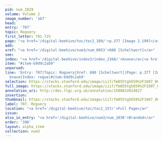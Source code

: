 ```yaml
---
pid: num_1029
volume: Volume 2
image_number: '167'
head: 
entry: '707'
topic: Roguery
first_letter: 701-725
page: "<a href='/digital-beehive/toc/toc2_189/'>p.377 [Image 2.199]</a>"
add: 
xref: "<a href='/digital-beehive/num3/num_0953'>680 [Scheltwort]</a>"
see: 
index: "<a href='/digital-beehive/index3/index_2168/'>knave</a>|<a href='/digital-beehive/index4/index_3440/'>rogue</a>"
item: "#item-b9d9c2ab9"
unparsed: 
line: 'Entry: 707|Topic: Roguery|Xref: 680 [Scheltwort]|Page: p.377 [Image 2.199]|Index:
  knave|Index: rogue|#item-b9d9c2ab9'
selection: https://stacks.stanford.edu/image/iiif/fm855tg5659%2F1607_0634/368,1185,2889,1049/full/0/default.jpg
full_image: https://stacks.stanford.edu/image/iiif/fm855tg5659%2F1607_0634/full/full/0/default.jpg
annotation_uri: http://dev.llgc.org.uk/annotation/1580832024827
insertion: 
thumbnail: https://stacks.stanford.edu/image/iiif/fm855tg5659%2F1607_0634/368,1185,600,180/250,/0/default.jpg
label: 707. Roguery
location: "<a href='/digital-beehive/toc/toc2_157/'>Full Page</a>"
issue: 
also_in_entry: "<a href='/digital-beehive/num3/num_1030'>Branded</a>"
order: '398'
layout: alpha_item
collection: num3
---
```

